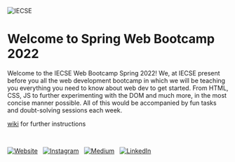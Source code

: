 ![IECSE](https://user-images.githubusercontent.com/74554892/158431402-a4a54b0b-c53a-4a09-bf2e-933a8c617c86.PNG)

# Welcome to Spring Web Bootcamp 2022

Welcome to the IECSE Web Bootcamp Spring 2022! We, at IECSE present before you all the web development bootcamp in which we will be teaching you everything you need to know about web dev to get started.  From HTML, CSS, JS to further experimenting with the DOM and much more, in the most concise manner possible. All of this would be accompanied by fun tasks and doubt-solving sessions each week.

[wiki](https://github.com/kkrishna007/IECSE-Web-Winter-2023/wiki) for further instructions

<br>

[![Website](https://img.shields.io/badge/IECSE_Website-5237B5?style=for-the-badge&logo=About.IECSE&logoColor=white)](https://iecsemanipal.com/) &nbsp;
[![Instagram](https://img.shields.io/badge/iecsemanipal-%23E4405F.svg?style=for-the-badge&logo=Instagram&logoColor=white)](https://www.instagram.com/iecsemanipal/) &nbsp;
[![Medium](https://img.shields.io/badge/Medium-12100E?style=for-the-badge&logo=medium&logoColor=white)](https://medium.com/iecse-hashtag/latest) &nbsp;
[![LinkedIn](https://img.shields.io/badge/linkedin-%230077B5.svg?style=for-the-badge&logo=linkedin&logoColor=white)](https://www.linkedin.com/company/ie-cse-manipal/) &nbsp;

